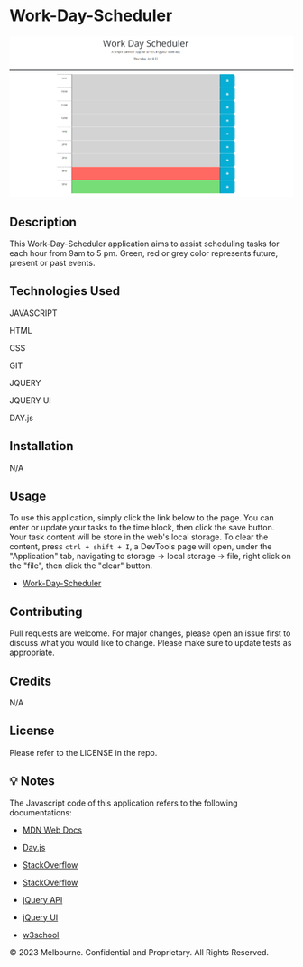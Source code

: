 # Work-Day-Scheduler

![Work-Day-Scheduler](./assets/image/work-day-scheduler%20screenshot.png)

## Description

This Work-Day-Scheduler application aims to assist scheduling tasks for each hour from 9am to 5 pm. Green, red or grey color represents future, present or past events.

## Technologies Used

JAVASCRIPT

HTML

CSS

GIT

JQUERY

JQUERY UI

DAY.js

## Installation 

N/A

## Usage

To use this application, simply click the link below to the page. You can enter or update your tasks to the time block, then click the save button. Your task content will be store in the web's local storage. To clear the content, press ```ctrl + shift + I```, a DevTools page will open, under the "Application" tab, navigating to storage -> local storage -> file, right click on the "file", then click the "clear" button.

* [Work-Day-Scheduler](https://gesu001.github.io/Work-Day-Scheduler/)


## Contributing
Pull requests are welcome. For major changes, please open an issue first to discuss what you would like to change. Please make sure to update tests as appropriate.

## Credits
N/A

## License
Please refer to the LICENSE in the repo.

## 💡 Notes

The Javascript code of this application refers to the following documentations:

* [MDN Web Docs](https://developer.mozilla.org/en-US/docs/Web/JavaScript)

* [Day.js](https://day.js.org/)

* [StackOverflow](https://stackoverflow.com/questions/59995703/trying-to-change-background-color-based-off-if-the-hour-is-in-the-past-current)

* [StackOverflow](https://stackoverflow.com/questions/27273444/save-and-load-input-values-using-local-storage)

* [jQuery API](https://api.jquery.com/)

* [jQuery UI](https://jqueryui.com/)

* [w3school](https://www.w3schools.com/js/default.asp)

© 2023 Melbourne. Confidential and Proprietary. All Rights Reserved.